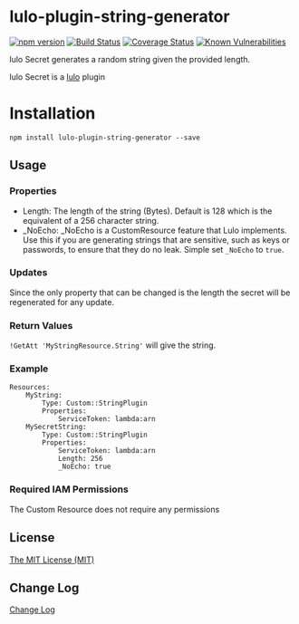 # lulo-plugin-string-generator
[![npm version](https://badge.fury.io/js/lulo-plugin-string-generator.svg)](https://badge.fury.io/js/lulo-plugin-string-generator)
[![Build Status](https://travis-ci.org/carlnordenfelt/lulo-plugin-string-generator.svg?branch=master)](https://travis-ci.org/carlnordenfelt/lulo-plugin-string-generator)
[![Coverage Status](https://coveralls.io/repos/github/carlnordenfelt/lulo-plugin-string-generator/badge.svg?branch=master)](https://coveralls.io/github/carlnordenfelt/lulo-plugin-string-generator?branch=master)
[![Known Vulnerabilities](https://snyk.io/test/github/carlnordenfelt/lulo-plugin-string-generator/badge.svg?targetFile=package.json)](https://snyk.io/test/github/carlnordenfelt/lulo-plugin-string-generator?targetFile=package.json)

lulo Secret generates a random string given the provided length.

lulo Secret is a [lulo](https://github.com/carlnordenfelt/lulo) plugin

# Installation
```
npm install lulo-plugin-string-generator --save
```

## Usage
### Properties
* Length: The length of the string (Bytes). Default is 128 which is the equivalent of a 256 character string.
* _NoEcho: _NoEcho is a CustomResource feature that Lulo implements. Use this if you are generating strings that are sensitive, such as keys or passwords, to ensure that they do no leak. Simple set `_NoEcho` to `true`.

### Updates
Since the only property that can be changed is the length the secret will be regenerated for any update.

### Return Values
`!GetAtt 'MyStringResource.String'` will give the string.

### Example
```
Resources:
    MyString:
        Type: Custom::StringPlugin
        Properties:
            ServiceToken: lambda:arn
    MySecretString:
        Type: Custom::StringPlugin
        Properties:
            ServiceToken: lambda:arn
            Length: 256
            _NoEcho: true
```


### Required IAM Permissions
The Custom Resource does not require any permissions

## License
[The MIT License (MIT)](/LICENSE)

## Change Log
[Change Log](/CHANGELOG.md)
